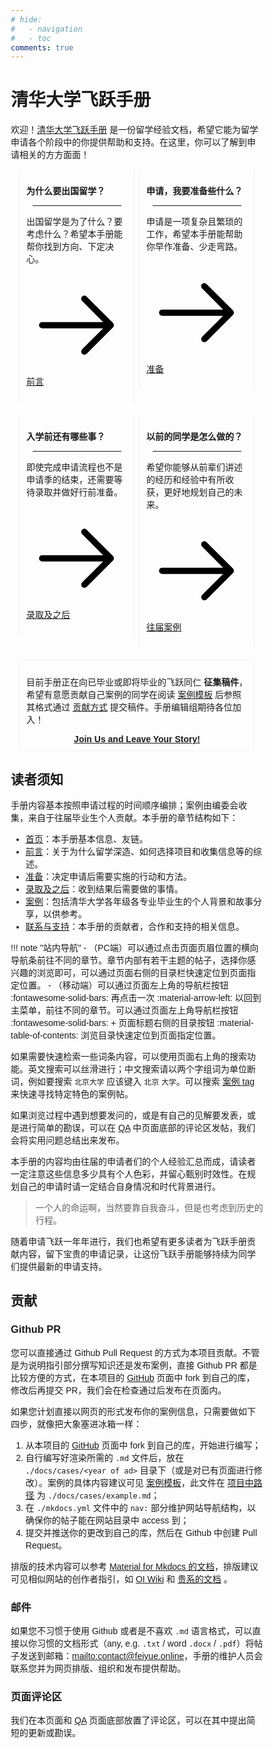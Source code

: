 ```yaml
---
# hide:
#   - navigation
#   - toc
comments: true
---
```


# 清华大学飞跃手册


<style>
* {
  box-sizing: border-box;
}
body {
  font-family: Arial, Helvetica, sans-serif;
}
hr.narrow {margin: 0 10px}
/* 并排浮动两列 */
.column {
  float: left;
  width: 50%;
  padding: 0 5px;
}
.fullcolumn {
  float: left;
  width: 100%;
  padding: 0 5px;
}


/* 删除多余的左右边距，由于填充 */
.row {margin: 0 10px; margin-bottom: 20px;}

/* 清除列后的浮点数 */
.row:after {
  content: "";
  display: table;
  clear: both;
}

/* 响应列 */
@media screen and (max-width: 600px) {
  .column {
    width: 100%;
    display: block;
    margin-bottom: 20px;
  }
}

/* 设置计数器卡片的样式 */
.card {
  box-shadow: 0 0px 3px 0 rgba(128, 128, 128, 0.2);
  padding: 10px;
  transition: 0.3s;
  /* text-align: center; */
  /* background-color: #ffffff; */
  border-radius: 2px;
}
.card:hover {
  box-shadow: 0 8px 16px 0 rgba(128, 128, 128, 0.2);
}
.container {
  padding: 5px 5px;
}
</style>

欢迎！[清华大学飞跃手册](https://feiyue.online) 是一份留学经验文档，希望它能为留学申请各个阶段中的你提供帮助和支持。在这里，你可以了解到申请相关的方方面面！


<div class="row">
  <div class="column">
    <div class="card">
      <p><strong>为什么要出国留学？</strong></p>
      <hr class = "narrow">
      <p>出国留学是为了什么？要考虑什么？希望本手册能帮你找到方向、下定决心。</p>
      <p><a href="./preface/why"><span class="twemoji"><svg xmlns="http://www.w3.org/2000/svg" viewBox="0 0 24 24"><path d="M13.22 19.03a.75.75 0 0 1 0-1.06L18.19 13H3.75a.75.75 0 0 1 0-1.5h14.44l-4.97-4.97a.749.749 0 0 1 .326-1.275.749.749 0 0 1 .734.215l6.25 6.25a.75.75 0 0 1 0 1.06l-6.25 6.25a.75.75 0 0 1-1.06 0Z"></path></svg></span> 前言</a></p>
    </div>
  </div>

  <div class="column">
    <div class="card">
      <p><strong>申请，我要准备些什么？</strong></p>
      <hr class = "narrow">
      <p>申请是一项复杂且繁琐的工作，希望本手册能帮助你早作准备、少走弯路。</p>
      <p><a href="./prepare"><span class="twemoji"><svg xmlns="http://www.w3.org/2000/svg" viewBox="0 0 24 24"><path d="M13.22 19.03a.75.75 0 0 1 0-1.06L18.19 13H3.75a.75.75 0 0 1 0-1.5h14.44l-4.97-4.97a.749.749 0 0 1 .326-1.275.749.749 0 0 1 .734.215l6.25 6.25a.75.75 0 0 1 0 1.06l-6.25 6.25a.75.75 0 0 1-1.06 0Z"></path></svg></span> 准备</a></p>
    </div>
  </div>
</div>
<div class="row">
  <div class="column">
    <div class="card">
      <p><strong>入学前还有哪些事？</strong></p>
      <hr class = "narrow">
      <p>即使完成申请流程也不是申请季的结束，还需要等待录取并做好行前准备。</p>
      <p><a href="./afterad"><span class="twemoji"><svg xmlns="http://www.w3.org/2000/svg" viewBox="0 0 24 24"><path d="M13.22 19.03a.75.75 0 0 1 0-1.06L18.19 13H3.75a.75.75 0 0 1 0-1.5h14.44l-4.97-4.97a.749.749 0 0 1 .326-1.275.749.749 0 0 1 .734.215l6.25 6.25a.75.75 0 0 1 0 1.06l-6.25 6.25a.75.75 0 0 1-1.06 0Z"></path></svg></span> 录取及之后</a></p>
    </div>
  </div>

  <div class="column">
    <div class="card">
      <p><strong>以前的同学是怎么做的？</strong></p>
      <hr class = "narrow">
      <p>希望你能够从前辈们讲述的经历和经验中有所收获，更好地规划自己的未来。</p>
      <p><a href="./cases"><span class="twemoji"><svg xmlns="http://www.w3.org/2000/svg" viewBox="0 0 24 24"><path d="M13.22 19.03a.75.75 0 0 1 0-1.06L18.19 13H3.75a.75.75 0 0 1 0-1.5h14.44l-4.97-4.97a.749.749 0 0 1 .326-1.275.749.749 0 0 1 .734.215l6.25 6.25a.75.75 0 0 1 0 1.06l-6.25 6.25a.75.75 0 0 1-1.06 0Z"></path></svg></span> 往届案例</a></p>
    </div>
  </div>
</div>
<div class="row">
  <div class="fullcolumn">
    <div class="card">
        <p>目前手册正在向已毕业或即将毕业的飞跃同仁 <strong>征集稿件</strong>，希望有意愿贡献自己案例的同学在阅读 <a href="cases/example/">案例模板</a> 后参照其格式通过 <a href="#2">贡献方式</a> 提交稿件。手册编辑组期待各位加入！</p>
        <div align="center"><a class="md-button" href="./cases/example"><strong>Join Us and Leave Your Story!</strong></a></div>
    </div>
  </div>
</div>




## 读者须知

手册内容基本按照申请过程的时间顺序编排；案例由编委会收集，来自于往届毕业生个人贡献。本手册的章节结构如下：

- [首页](../)：本手册基本信息、友链。
- [前言](preface/why/)：关于为什么留学深造、如何选择项目和收集信息等的综述。
- [准备](prepare)：决定申请后需要实施的行动和方法。
- [录取及之后](afterad)：收到结果后需要做的事情。
- [案例](cases)：包括清华大学各年级各专业毕业生的个人背景和故事分享，以供参考。
- [联系与支持](contact/support/)：本手册的贡献者，合作和支持的相关信息。
<!-- - [招生信息](ad)：包括一些项目或课题组的招生广告、要求和指引。 -->

!!! note "站内导航"
    -   （PC端）可以通过点击页面页眉位置的横向导航条前往不同的章节。章节内部有若干主题的帖子，选择你感兴趣的浏览即可，可以通过页面右侧的目录栏快速定位到页面指定位置。
    -   （移动端）可以通过页面左上角的导航栏按钮 :fontawesome-solid-bars: 再点击一次 :material-arrow-left: 以回到主菜单，前往不同的章节。可以通过页面左上角导航栏按钮 :fontawesome-solid-bars: + 页面标题右侧的目录按钮 :material-table-of-contents: 浏览目录快速定位到页面指定位置。

如果需要快速检索一些词条内容，可以使用页面右上角的搜索功能。英文搜索可以丝滑进行；中文搜索请以两个字组词为单位断词，例如要搜索 `北京大学` 应该键入 `北京` `大学`。可以搜索 [案例 tag](cases/tags) 来快速寻找特定特色的案例帖。

如果浏览过程中遇到想要发问的，或是有自己的见解要发表，或是进行简单的勘误，可以在 [QA](main/qa/) 中页面底部的评论区发帖，我们会将实用问题总结出来发布。

本手册的内容均由往届的申请者们的个人经验汇总而成，请读者一定注意这些信息多少具有个人色彩，并留心甄别时效性。在规划自己的申请时请一定结合自身情况和时代背景进行。

> 一个人的命运啊，当然要靠自我奋斗，但是也考虑到历史的行程。

随着申请飞跃一年年进行，我们也希望有更多读者为飞跃手册贡献内容，留下宝贵的申请记录，让这份飞跃手册能够持续为同学们提供最新的申请支持。


## 贡献

### Github PR

您可以直接通过 Github Pull Request 的方式为本项目贡献。不管是为说明指引部分撰写知识还是发布案例，直接 Github PR 都是比较方便的方式，在本项目的 [GitHub](https://github.com/THU-feiyue/THU-feiyue) 页面中 fork 到自己的库，修改后再提交 PR，我们会在检查通过后发布在页面内。

如果您计划直接以网页的形式发布你的案例信息，只需要做如下四步，就像把大象塞进冰箱一样：

1.  从本项目的 [GitHub](https://github.com/THU-feiyue/THU-feiyue) 页面中 fork 到自己的库，开始进行编写；
2.  自行编写好渲染所需的 `.md` 文件后，放在 `./docs/cases/<year of ad>` 目录下（或是对已有页面进行修改）。案例的具体内容建议可见 [案例模板](cases/example)，此文件在 [项目中路径](https://github.com/THU-feiyue/THU-feiyue/blob/main/docs/cases/example.md) 为 `./docs/cases/example.md`；
3.  在 `./mkdocs.yml` 文件中的 `nav:` 部分维护网站导航结构，以确保你的帖子能在网站目录中 access 到；
4.  提交并推送你的更改到自己的库，然后在 Github 中创建 Pull Request。

排版的技术内容可以参考 [Material for Mkdocs 的文档](https://squidfunk.github.io/mkdocs-material/)，排版建议可见相似网站的创作者指引，如 [OI Wiki](https://oi-wiki.org/intro/format/) 和 [贵系的文档](https://docs.net9.org/notes/editor/) 。

### 邮件

如果您不习惯于使用 Github 或者是不喜欢 `.md` 语言格式，可以直接以你习惯的文档形式（any, e.g. `.txt` / word `.docx` / `.pdf`）将帖子发送到邮箱：<mailto:contact@feiyue.online>，手册的维护人员会联系您并为网页排版、组织和发布提供帮助。

### 页面评论区

我们在本页面和 [QA](main/qa/) 页面底部放置了评论区，可以在其中提出简短的更新或勘误。
